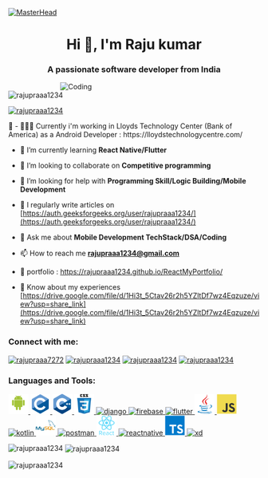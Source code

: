 [![MasterHead](https://1.bp.blogspot.com/-7A4WynwLsMw/XbBpCXG8fHI/AAAAAAAAMt4/uOa1bpLskYgrwGbllhSu2SDj_Mig8SXJQCLcBGAsYHQ/s1600/2000_600px.gif)]([https://rishavchanda.io](https://leetcode.com/rajupraaa1234/))
<h1 align="center">Hi 👋, I'm Raju kumar</h1>
<h3 align="center">A passionate software developer from India</h3>
<img align="right" alt="Coding" width="400" src="https://cdn.dribbble.com/users/1162077/screenshots/3848914/programmer.gif">

<p align="left"> <img src="https://komarev.com/ghpvc/?username=rajupraaa1234&label=Profile%20views&color=0e75b6&style=flat" alt="rajupraaa1234" /> </p>

<p align="left"> <a href="https://github.com/ryo-ma/github-profile-trophy"><img src="https://github-profile-trophy.vercel.app/?username=rajupraaa1234" alt="rajupraaa1234" /></a> </p>
💼
- 🧑🏽‍💻 Currently i'm working in Lloyds Technology Center (Bank of America) as a Android Developer : https://lloydstechnologycentre.com/ 

- 🌱 I’m currently learning **React Native/Flutter**

- 👯 I’m looking to collaborate on **Competitive programming**

- 🤝 I’m looking for help with **Programming Skill/Logic Building/Mobile Development**

- 📝 I regularly write articles on [https://auth.geeksforgeeks.org/user/rajupraaa1234/](https://auth.geeksforgeeks.org/user/rajupraaa1234/)

- 💬 Ask me about **Mobile Development TechStack/DSA/Coding**

- 📫 How to reach me **rajupraaa1234@gmail.com**

- 💼 portfolio : https://rajupraaa1234.github.io/ReactMyPortfolio/

- 📄 Know about my experiences [https://drive.google.com/file/d/1Hi3t_5Ctav26r2h5YZltDf7wz4Eqzuze/view?usp=share_link](https://drive.google.com/file/d/1Hi3t_5Ctav26r2h5YZltDf7wz4Eqzuze/view?usp=share_link)

<h3 align="left">Connect with me:</h3>
<p align="left">
<a href="https://linkedin.com/in/rajupraaa7272" target="blank"><img align="center" src="https://raw.githubusercontent.com/rahuldkjain/github-profile-readme-generator/master/src/images/icons/Social/linked-in-alt.svg" alt="rajupraaa7272" height="30" width="40" /></a>
<a href="https://www.hackerrank.com/rajupraaa1234" target="blank"><img align="center" src="https://raw.githubusercontent.com/rahuldkjain/github-profile-readme-generator/master/src/images/icons/Social/hackerrank.svg" alt="rajupraaa1234" height="30" width="40" /></a>
<a href="https://www.leetcode.com/rajupraaa1234" target="blank"><img align="center" src="https://raw.githubusercontent.com/rahuldkjain/github-profile-readme-generator/master/src/images/icons/Social/leet-code.svg" alt="rajupraaa1234" height="30" width="40" /></a>
<a href="https://auth.geeksforgeeks.org/user/rajupraaa1234" target="blank"><img align="center" src="https://raw.githubusercontent.com/rahuldkjain/github-profile-readme-generator/master/src/images/icons/Social/geeks-for-geeks.svg" alt="rajupraaa1234" height="30" width="40" /></a>
</p>

<h3 align="left">Languages and Tools:</h3>
<p align="left"> <a href="https://developer.android.com" target="_blank" rel="noreferrer"> <img src="https://raw.githubusercontent.com/devicons/devicon/master/icons/android/android-original-wordmark.svg" alt="android" width="40" height="40"/> </a> <a href="https://www.cprogramming.com/" target="_blank" rel="noreferrer"> <img src="https://raw.githubusercontent.com/devicons/devicon/master/icons/c/c-original.svg" alt="c" width="40" height="40"/> </a> <a href="https://www.w3schools.com/cpp/" target="_blank" rel="noreferrer"> <img src="https://raw.githubusercontent.com/devicons/devicon/master/icons/cplusplus/cplusplus-original.svg" alt="cplusplus" width="40" height="40"/> </a> <a href="https://www.w3schools.com/css/" target="_blank" rel="noreferrer"> <img src="https://raw.githubusercontent.com/devicons/devicon/master/icons/css3/css3-original-wordmark.svg" alt="css3" width="40" height="40"/> </a> <a href="https://www.djangoproject.com/" target="_blank" rel="noreferrer"> <img src="https://cdn.worldvectorlogo.com/logos/django.svg" alt="django" width="40" height="40"/> </a> <a href="https://firebase.google.com/" target="_blank" rel="noreferrer"> <img src="https://www.vectorlogo.zone/logos/firebase/firebase-icon.svg" alt="firebase" width="40" height="40"/> </a> <a href="https://flutter.dev" target="_blank" rel="noreferrer"> <img src="https://www.vectorlogo.zone/logos/flutterio/flutterio-icon.svg" alt="flutter" width="40" height="40"/> </a> <a href="https://www.java.com" target="_blank" rel="noreferrer"> <img src="https://raw.githubusercontent.com/devicons/devicon/master/icons/java/java-original.svg" alt="java" width="40" height="40"/> </a> <a href="https://developer.mozilla.org/en-US/docs/Web/JavaScript" target="_blank" rel="noreferrer"> <img src="https://raw.githubusercontent.com/devicons/devicon/master/icons/javascript/javascript-original.svg" alt="javascript" width="40" height="40"/> </a> <a href="https://kotlinlang.org" target="_blank" rel="noreferrer"> <img src="https://www.vectorlogo.zone/logos/kotlinlang/kotlinlang-icon.svg" alt="kotlin" width="40" height="40"/> </a> <a href="https://www.mysql.com/" target="_blank" rel="noreferrer"> <img src="https://raw.githubusercontent.com/devicons/devicon/master/icons/mysql/mysql-original-wordmark.svg" alt="mysql" width="40" height="40"/> </a> <a href="https://postman.com" target="_blank" rel="noreferrer"> <img src="https://www.vectorlogo.zone/logos/getpostman/getpostman-icon.svg" alt="postman" width="40" height="40"/> </a> <a href="https://reactjs.org/" target="_blank" rel="noreferrer"> <img src="https://raw.githubusercontent.com/devicons/devicon/master/icons/react/react-original-wordmark.svg" alt="react" width="40" height="40"/> </a> <a href="https://reactnative.dev/" target="_blank" rel="noreferrer"> <img src="https://reactnative.dev/img/header_logo.svg" alt="reactnative" width="40" height="40"/> </a> <a href="https://www.typescriptlang.org/" target="_blank" rel="noreferrer"> <img src="https://raw.githubusercontent.com/devicons/devicon/master/icons/typescript/typescript-original.svg" alt="typescript" width="40" height="40"/> </a> <a href="https://www.adobe.com/products/xd.html" target="_blank" rel="noreferrer"> <img src="https://cdn.worldvectorlogo.com/logos/adobe-xd.svg" alt="xd" width="40" height="40"/> </a> </p>

<p><img align="left" src="https://github-readme-stats.vercel.app/api/top-langs?username=rajupraaa1234&show_icons=true&locale=en&layout=compact" alt="rajupraaa1234" /></p>

<p>&nbsp;<img align="center" src="https://github-readme-stats.vercel.app/api?username=rajupraaa1234&show_icons=true&locale=en" alt="rajupraaa1234" /></p>

<p><img align="center" src="https://github-readme-streak-stats.herokuapp.com/?user=rajupraaa1234&" alt="rajupraaa1234" /></p>
